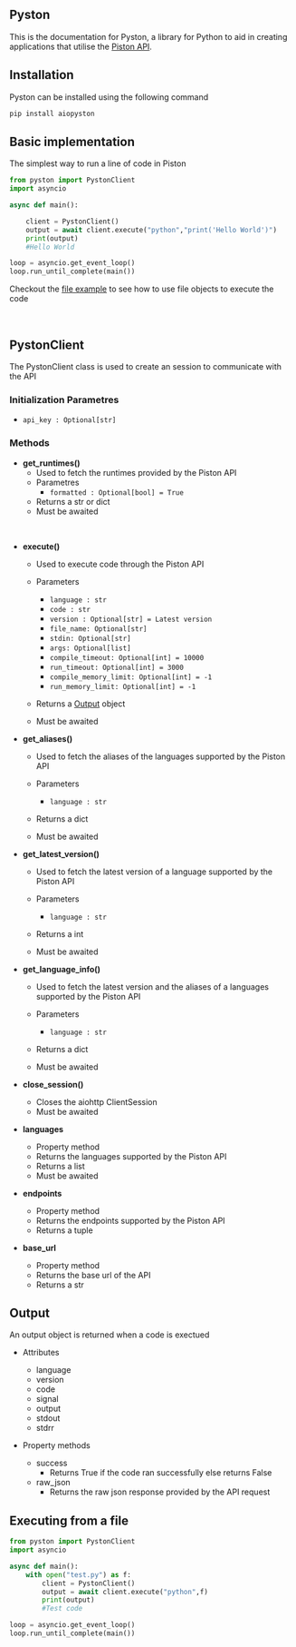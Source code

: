## Pyston

This is the documentation for Pyston, a library for Python to aid in creating applications that utilise the <a href="https://github.com/engineer-man/piston">Piston API</a>.

 
## Installation

Pyston can be installed using the following command

```py
pip install aiopyston
```

## Basic implementation

The simplest way to run a line of code in Piston

```py
from pyston import PystonClient
import asyncio

async def main():

	client = PystonClient()
	output = await client.execute("python","print('Hello World')")
	print(output)
	#Hello World

loop = asyncio.get_event_loop()
loop.run_until_complete(main())
```

 Checkout the <a href="https://ffaanngg.github.io/pyston/#executing-from-a-file">file example</a> to see how to use file objects to execute the code

<br>

## PystonClient

The PystonClient class is used to create an session to communicate with the API


### Initialization Parametres

- `api_key : Optional[str]`

### Methods

-  **get_runtimes()**
	- Used to fetch the runtimes provided by the Piston API
	- Parametres
		- `formatted : Optional[bool] = True`
	- Returns a str or dict
	- Must be awaited


<br>


- **execute()**
	- Used to execute code through the Piston API
	- Parameters
		- `language : str`
		- `code : str`
		- `version : Optional[str] = Latest version`
		- `file_name: Optional[str]`
		- `stdin: Optional[str]`
		- `args: Optional[list]`
		- `compile_timeout: Optional[int] = 10000`
		- `run_timeout: Optional[int] = 3000`
		- `compile_memory_limit: Optional[int] = -1`
		- `run_memory_limit: Optional[int] = -1`

	- Returns a <a href="https://ffaanngg.github.io/pyston/#output">Output</a> object
	- Must be awaited


- **get_aliases()**
	- Used to fetch the aliases of the languages supported by the Piston API
	- Parameters
		- `language : str`

	- Returns a dict
	- Must be awaited


- **get_latest_version()**
	- Used to fetch the latest version of a language supported by the Piston API
	- Parameters
		- `language : str`
		
	- Returns a int
	- Must be awaited


- **get_language_info()**
	- Used to fetch the latest version and the aliases of a languages supported by the Piston API
	- Parameters
		- `language : str`
		
	- Returns a dict
	- Must be awaited

- **close_session()**
	- Closes the aiohttp ClientSession	
	- Must be awaited


- **languages**
	
	- Property method
	- Returns the languages supported by the Piston API
	- Returns a list
	- Must be awaited
	


	
- **endpoints**
	
	- Property method
	- Returns the endpoints supported by the Piston API
	- Returns a tuple

- **base_url**
	
	- Property method
	- Returns the base url of the API
	- Returns a str


## Output

An output object is returned when a code is exectued

- Attributes
	- language
	- version
	- code
	- signal
	- output
	- stdout
	- stdrr
	
- Property methods
	- success
		- Returns True if the code ran successfully else returns False
	- raw_json
		- Returns the raw json response provided by the API request
	

## Executing from a file
```py
from pyston import PystonClient
import asyncio

async def main():
	with open("test.py") as f:
		client = PystonClient()
		output = await client.execute("python",f)
		print(output)
		#Test code

loop = asyncio.get_event_loop()
loop.run_until_complete(main())
```